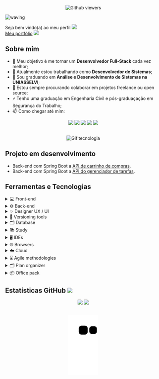 <div align="center">
  
  ![Github viewers](https://komarev.com/ghpvc/?username=lewoaragao&color=blueviolet&style=for-the-badge)
  
</div>

![waving](https://capsule-render.vercel.app/api?type=waving&height=200&text=Leonardo%20Aragão&fontAlign=50&fontAlignY=40&color=0:20C2F3,100:5F069F&animation=twinkling&fontColor=FFF)

Seja bem vindo(a) ao meu perfil <img src="https://c.tenor.com/Wx9IEmZZXSoAAAAi/hi.gif" width=30>
<br />
[Meu portfólio](https://www.lewoaragao.com.br) <img src="https://c.tenor.com/1yDkJOVClPwAAAAi/backhand-index-pointing-left-joypixels.gif" width=30>

## Sobre mim

- 🎯 Meu objetivo é me tornar um **Desenvolvedor Full-Stack** cada vez melhor;
- 🔭 Atualmente estou trabalhando como **Desenvolvedor de Sistemas**;
- 🌱 Sou graduando em **Análise e Desenvolvimento de Sistemas na UNIASSELVI**;
- 👯 Estou sempre procurando colaborar em projetos freelance ou open source;
- ⚡ Tenho uma graduação em Engenharia Civil e pós-graduaçação em Segurança do Trabalho;
- 📫 Como chegar até mim: 

<div align="center">
  <a href="https://github.com/lewoaragao" target="_blank"><img src="https://img.shields.io/badge/Github-blueviolet?style=for-the-badge&logo=github&logoColor=white"></a>
  <a href="https://instagram.com/lewoaragao"><img src="https://img.shields.io/badge/-Instagram-blueviolet?style=for-the-badge&logo=instagram&logoColor=white"></a>
  <a href="https://www.linkedin.com/in/lewoaragao"><img src="https://img.shields.io/badge/-LinkedIn-blueviolet?style=for-the-badge&logo=linkedin&logoColor=white"></a>
  <a href="https://wa.me/5585997972854"><img src="https://img.shields.io/badge/-WhatsApp-blueviolet?style=for-the-badge&logo=whatsapp&logoColor=white"></a>  
  <a href="https://www.twitter.com/lewoaragao1"><img src="https://img.shields.io/badge/Twitter-blueviolet?style=for-the-badge&logo=twitter&logoColor=white"></a> 
</div> 

<br />

<div align="center">

![Gif tecnologia](https://blog.vindi.com.br/wp-content/uploads/2018/02/qual-futuro-do-pagamento.gif)

</div>


## Projeto em desenvolvimento

- Back-end com Spring Boot a [API de carrinho de compras](https://github.com/IgorBavand/fullstack_project).
- Back-end com Spring Boot a [API do gerenciador de tarefas](https://github.com/Lewoaragao/task-manager).

## Ferramentas e Tecnologias

<div>
  
<details>
<summary>💻 Front-end</summary>
<br>
<img src="https://img.shields.io/badge/Thymeleaf-%23005C0F.svg?style=for-the-badge&logo=Thymeleaf&logoColor=white">
<img src="https://img.shields.io/badge/HTML%205-E34F26?style=for-the-badge&logo=html5&logoColor=white">
<img src="https://img.shields.io/badge/CSS%203-1572B6?style=for-the-badge&logo=css3&logoColor=white">
<img src="https://img.shields.io/badge/Vue.js-35495E?style=for-the-badge&logo=vuedotjs&logoColor=4FC08D">
<img src="https://img.shields.io/badge/React-20232A?style=for-the-badge&logo=react&logoColor=61DAFB">
<img src="https://img.shields.io/badge/JavaScript-F7DF1E?style=for-the-badge&logo=javascript&logoColor=black">
<img src="https://img.shields.io/badge/Bootstrap-7952B3?style=for-the-badge&logo=bootstrap&logoColor=white">
<img src="https://img.shields.io/badge/jQuery-0769AD?style=for-the-badge&logo=jquery&logoColor=white">
<img src="https://img.shields.io/badge/java-%23ED8B00.svg?style=for-the-badge&logo=openjdk&logoColor=white">
</details>
  
<details>
<summary>⚙️ Back-end</summary>
<br>
<img src="https://img.shields.io/badge/java-%23ED8B00.svg?style=for-the-badge&logo=openjdk&logoColor=white">
<img src="https://img.shields.io/badge/spring-%236DB33F.svg?style=for-the-badge&logo=spring&logoColor=white">
<img src="https://img.shields.io/badge/Node.js-339933?style=for-the-badge&logo=node.js&logoColor=white">
<img src="https://img.shields.io/badge/npm-CB3837?style=for-the-badge&logo=npm&logoColor=white">
<img src="https://img.shields.io/badge/Firebase-ffca28?style=for-the-badge&logo=firebase&logoColor=black">
<img src="https://img.shields.io/badge/Xampp-F37623?style=for-the-badge&logo=xampp&logoColor=white">
<img src="https://img.shields.io/badge/Hibernate-59666C?style=for-the-badge&logo=Hibernate&logoColor=white">
<img src="https://img.shields.io/badge/PHP-7952B3?style=for-the-badge&logo=PHP&logoColor=white">
</details>
  
<details>
<summary>✨ Designer UX / UI</summary>
<br>
<img src="https://img.shields.io/badge/Figma-F24E1E?style=for-the-badge&logo=figma&logoColor=white">
<img src="https://img.shields.io/badge/Adobe%20Photoshop-31A8FF?style=for-the-badge&logo=Adobe%20Photoshop&logoColor=black">
<img src="https://img.shields.io/badge/Canva-%2300C4CC.svg?&style=for-the-badge&logo=Canva&logoColor=white">
</details>
  
<details>
<summary>🔑 Versioning tools</summary>
<br> 
<img src="https://img.shields.io/badge/Git-F05032?style=for-the-badge&logo=git&logoColor=white">
<img src="https://img.shields.io/badge/GitHub-181717?style=for-the-badge&logo=github&logoColor=white">
<img src="https://img.shields.io/badge/GitLab-330F63?style=for-the-badge&logo=gitlab&logoColor=white">
</details>
  
<details>
<summary>🗂 Database</summary>
<br> 
<img src="https://img.shields.io/badge/MySQL-005C84?style=for-the-badge&logo=mysql&logoColor=white">
<img src="https://img.shields.io/badge/Microsoft_SQL_Server-CC2927?style=for-the-badge&logo=microsoft-sql-server&logoColor=white">
<img src="https://img.shields.io/badge/PostgreSQL-316192?style=for-the-badge&logo=postgresql&logoColor=white">
<img src="https://img.shields.io/badge/sqlite-%2307405e.svg?style=for-the-badge&logo=sqlite&logoColor=white">
</details>

<details>
<summary>📚 Study</summary>
<br> 
<img src="https://img.shields.io/badge/-Stackoverflow-FE7A16?style=for-the-badge&logo=stack-overflow&logoColor=white">
<img src="https://img.shields.io/badge/Duolingo-58CC02?style=for-the-badge&logo=Duolingo&logoColor=white">
<img src="https://img.shields.io/badge/Udemy-EC5252?style=for-the-badge&logo=Udemy&logoColor=white">
<img src="https://img.shields.io/badge/YouTube-FF0000?style=for-the-badge&logo=youtube&logoColor=white">  
<img src="https://img.shields.io/badge/freecodecamp-27273D?style=for-the-badge&logo=freecodecamp&logoColor=white">  
<img src="https://img.shields.io/badge/MDN_Web_Docs-black?style=for-the-badge&logo=mdnwebdocs&logoColor=white">  
</details>
  
<details>
<summary>🖥️ IDEs</summary>
<br> 
<img src="https://img.shields.io/badge/Visual_Studio_Code-0078D4?style=for-the-badge&logo=visual%20studio%20code&logoColor=white">
<img src="https://img.shields.io/badge/Eclipse-2C2255?style=for-the-badge&logo=eclipse&logoColor=white">
<img src="https://img.shields.io/badge/apache%20netbeans-1B6AC6?style=for-the-badge&logo=apache%20netbeans%20IDE&logoColor=white">
<img src="https://img.shields.io/badge/Codepen-000000?style=for-the-badge&logo=codepen&logoColor=white">
</details> 
  
<details>
<summary>🌐 Browsers</summary>
<br> 
<img src="https://img.shields.io/badge/Google_chrome-4285F4?style=for-the-badge&logo=Google-chrome&logoColor=white">
<img src="https://img.shields.io/badge/Firefox_Browser-FF7139?style=for-the-badge&logo=Firefox-Browser&logoColor=white">
<img src="https://img.shields.io/badge/Microsoft_Edge-0078D7?style=for-the-badge&logo=Microsoft-edge&logoColor=white">
</details> 
  
 <details>
<summary>☁️ Cloud</summary>
<br> 
<img src="https://img.shields.io/badge/Netlify-00C7B7?style=for-the-badge&logo=netlify&logoColor=white">
<img src="https://img.shields.io/badge/Heroku-430098?style=for-the-badge&logo=heroku&logoColor=white">
<img src="https://img.shields.io/badge/Vercel-000000?style=for-the-badge&logo=vercel&logoColor=white">
</details> 
  
<details>
<summary>⌛ Agile methodologies</summary>
<br> 
<img src="https://img.shields.io/badge/-Kanban-blue?style=for-the-badge">
<img src="https://img.shields.io/badge/-Scrum-orange?style=for-the-badge">
</details> 

<details>
<summary>🗂 Plan organizer</summary>
<br> 
<img src="https://img.shields.io/badge/Trello-0052CC?style=for-the-badge&logo=trello&logoColor=white">
<img src="https://img.shields.io/badge/-Mantis-green?style=for-the-badge">
</details> 
  
<details>
<summary>📦 Office pack</summary>
<br> 
<img src="https://img.shields.io/badge/Microsoft_Office-D83B01?style=for-the-badge&logo=microsoft-office&logoColor=white">
<img src="https://img.shields.io/badge/Microsoft_Excel-217346?style=for-the-badge&logo=microsoft-excel&logoColor=white">
<img src="https://img.shields.io/badge/Microsoft_Word-2B579A?style=for-the-badge&logo=microsoft-word&logoColor=white">
<img src="https://img.shields.io/badge/Microsoft_PowerPoint-B7472A?style=for-the-badge&logo=microsoft-powerpoint&logoColor=white">
<img src="https://img.shields.io/badge/LibreOffice-18A303?style=for-the-badge&logo=LibreOffice&logoColor=white">
</details>

## Estatísticas GitHub <img src="https://github.githubassets.com/images/mona-loading-dark.gif" height=40>

<div align="center">
  
  <img src="https://github-readme-stats.vercel.app/api/top-langs/?username=lewoaragao&layout=compact&langs_count=7&bg_color=8a2be2&title_color=FFF&text_color=FFF&icon_color=FFF&border_color=FFF" height="180em"/>
  <img src="https://github-readme-stats.vercel.app/api?username=lewoaragao&show_icons=true&include_all_commits=true&count_private=true&text_bold=false&bg_color=8a2be2&title_color=FFF&text_color=FFF&icon_color=FFF&border_color=FFF" height="180em"/>

</div>
  
<br />
  
<div align="center">
  
  ![Snake GIF](https://github.com/Lewoaragao/Lewoaragao/blob/output/github-contribution-grid-snake.svg)
  
</div>
